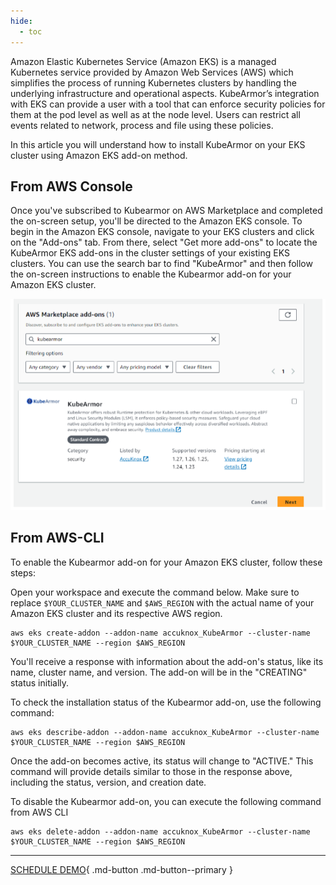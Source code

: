 ```yaml
---
hide:
  - toc
---
```


Amazon Elastic Kubernetes Service (Amazon EKS) is a managed Kubernetes service provided by Amazon Web Services (AWS) which simplifies the process of running Kubernetes clusters by handling the underlying infrastructure and operational aspects. KubeArmor’s integration with EKS can provide a user with a tool that can enforce security policies for them at the pod level as well as at the node level. Users can restrict all events related to network, process and file using these policies. 

In this article you will understand how to install KubeArmor on your EKS cluster using Amazon EKS add-on method. 

## From AWS Console

Once you've subscribed to Kubearmor on AWS Marketplace and completed the on-screen setup, you'll be directed to the Amazon EKS console. To begin in the Amazon EKS console, navigate to your EKS clusters and click on the "Add-ons" tab. From there, select "Get more add-ons" to locate the KubeArmor EKS add-ons in the cluster settings of your existing EKS clusters. You can use the search bar to find "KubeArmor" and then follow the on-screen instructions to enable the Kubearmor add-on for your Amazon EKS cluster.

![](images/ka-eks-add-on-0.png)

## From AWS-CLI

To enable the Kubearmor add-on for your Amazon EKS cluster, follow these steps:

Open your workspace and execute the command below. 
Make sure to replace `$YOUR_CLUSTER_NAME` and `$AWS_REGION` with the actual name of your Amazon EKS cluster and its respective AWS region.

```shell
aws eks create-addon --addon-name accuknox_KubeArmor --cluster-name $YOUR_CLUSTER_NAME --region $AWS_REGION
```

You'll receive a response with information about the add-on's status, like its name, cluster name, and version. 
The add-on will be in the "CREATING" status initially.

To check the installation status of the Kubearmor add-on, use the following command:

```shell
aws eks describe-addon --addon-name accuknox_KubeArmor --cluster-name $YOUR_CLUSTER_NAME --region $AWS_REGION
```

Once the add-on becomes active, its status will change to "ACTIVE." 
This command will provide details similar to those in the response above, including the status, version, and creation date.


To disable the Kubearmor add-on, you can execute the following command from AWS CLI

```shell
aws eks delete-addon --addon-name accuknox_KubeArmor --cluster-name $YOUR_CLUSTER_NAME --region $AWS_REGION
```

- - - 
[SCHEDULE DEMO](https://www.accuknox.com/contact-us){ .md-button .md-button--primary }